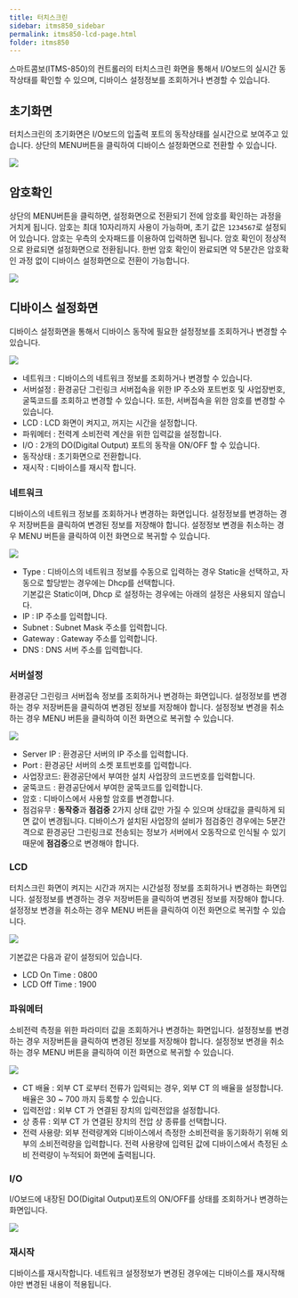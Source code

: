 ```yaml
---
title: 터치스크린
sidebar: itms850_sidebar
permalink: itms850-lcd-page.html
folder: itms850
---
```


스마트콤보(ITMS-850)의 컨트롤러의 터치스크린 화면을 통해서 I/O보드의 실시간 동작상태를 확인할 수 있으며, 디바이스 설정정보를 조회하거나 변경할 수 있습니다.

## 초기화면

터치스크린의 초기화면은 I/O보드의 입출력 포트의 동작상태를 실시간으로 보여주고 있습니다. 상단의 MENU버튼을 클릭하여 디바이스 설정화면으로 전환할 수 있습니다.

<img src="./images/itms850_lcd_01.png">

## 암호확인

상단의 MENU버튼을 클릭하면, 설정화면으로 전환되기 전에 암호를 확인하는 과정을 거치게 됩니다. 암호는 최대 10자리까지 사용이 가능하며, 초기 값은 ```1234567```로 
설정되어 있습니다. 암호는 우측의 숫자패드를 이용하여 입력하면 됩니다. 암호 확인이 정상적으로 완료되면 설정화면으로 전환됩니다. 한번 암호 확인이 완료되면 약 5분간은
암호확인 과정 없이 디바이스 설정화면으로 전환이 가능합니다.

<img src="./images/itms850_lcd_02.png">

## 디바이스 설정화면

디바이스 설정화면을 통해서 디바이스 동작에 필요한 설정정보를 조회하거나 변경할 수 있습니다.

<img src="./images/itms850_lcd_03.png">

* 네트워크 :  디바이스의 네트워크 정보를 조회하거나 변경할 수 있습니다.
* 서버설정 :  환경공단 그린링크 서버접속을 위한 IP 주소와 포트번호 및 사업장번호, 굴뚝코드를 조회하고 변경할 수 있습니다.
             또한, 서버접속을 위한 암호를 변경할 수 있습니다.
* LCD     :  LCD 화면이 켜지고, 꺼지는 시간을 설정합니다.
* 파워메터 :  전력계 소비전력 계산을 위한 입력값을 설정합니다. 
* I/O     :  2개의 DO(Digital Output) 포트의 동작을 ON/OFF 할 수 있습니다.
* 동작상태 :  초기화면으로 전환합니다.
* 재시작   :  디바이스를 재시작 합니다.

### 네트워크

디바이스의 네트워크 정보를 조회하거나 변경하는 화면입니다.
설정정보를 변경하는 경우 저장버튼을 클릭하여 변경된 정보를 저장해야 합니다. 설정정보 변경을 취소하는 경우 MENU 버튼을 클릭하여 이전 화면으로 복귀할 수 있습니다.

<img src="./images/itms850_lcd_03_01.png">

* Type  : 디바이스의 네트워크 정보를 수동으로 입력하는 경우 Static을 선택하고, 자동으로 할당받는 경우에는 Dhcp를 선택합니다.  
기본값은 Static이며, Dhcp 로 설정하는 경우에는 아래의 설정은 사용되지 않습니다.
* IP      : IP 주소를 입력합니다.
* Subnet : Subnet Mask 주소를 입력합니다.
* Gateway : Gateway 주소를 입력합니다.
* DNS : DNS 서버 주소를 입력합니다.

### 서버설정

환경공단 그린링크 서버접속 정보를 조회하거나 변경하는 화면입니다.
설정정보를 변경하는 경우 저장버튼을 클릭하여 변경된 정보를 저장해야 합니다. 설정정보 변경을 취소하는 경우 MENU 버튼을 클릭하여 이전 화면으로 복귀할 수 있습니다.
 
<img src="./images/itms850_lcd_03_02.png">

* Server IP  :  환경공단 서버의 IP 주소를 입력합니다.
* Port      :  환경공단 서버의 소켓 포트번호를 입력합니다.
* 사업장코드:  환경공단에서 부여한 설치 사업장의 코드번호를 입력합니다.
* 굴뚝코드  :  환경공단에서 부여한 굴뚝코드를 입력합니다.
* 암호      : 디바이스에서 사용할 암호를 변경합니다. 
* 점검유무  :  **동작중**과 **점검중** 2가지 상태 값만 가질 수 있으며 상태값을 클릭하게 되면 값이 변경됩니다. 디바이스가 설치된 사업장의 설비가 점검중인 경우에는 
              5분간격으로 환경공단 그린링크로 전송되는 정보가 서버에서 오동작으로 인식될 수 있기 때문에 **점검중**으로 변경해야 합니다.

### LCD

터치스크린 화면이 켜지는 시간과 꺼지는 시간설정 정보를 조회하거나 변경하는 화면입니다.
설정정보를 변경하는 경우 저장버튼을 클릭하여 변경된 정보를 저장해야 합니다. 설정정보 변경을 취소하는 경우 MENU 버튼을 클릭하여 이전 화면으로 복귀할 수 있습니다.

<img src="./images/itms850_lcd_03_03.png">

기본값은 다음과 같이 설정되어 있습니다.
* LCD On Time : 0800
* LCD Off Time : 1900

### 파워메터

소비전력 측정을 위한 파라미터 값을 조회하거나 변경하는 화면입니다.
설정정보를 변경하는 경우 저장버튼을 클릭하여 변경된 정보를 저장해야 합니다. 설정정보 변경을 취소하는 경우 MENU 버튼을 클릭하여 이전 화면으로 복귀할 수 있습니다.

<img src="./images/itms850_lcd_03_04.png">

* CT 배율  :  외부 CT 로부터 전류가 입력되는 경우, 외부 CT 의 배율을 설정합니다.
             배율은 30 ~ 700 까지 등록할 수 있습니다.
* 입력전압 :  외부 CT 가 연결된 장치의 입력전압을 설정합니다.
* 상 종류  :  외부 CT 가 연결된 장치의 전압 상 종류를 선택합니다.
* 전력 사용량: 외부 전력량계와 디바이스에서 측정한 소비전력을 동기화하기 위해 외부의 소비전력량을 
입력합니다. 전력 사용량에 입력된 값에 디바이스에서 측정된 소비 전력량이 누적되어 화면에 출력됩니다.

### I/O

I/O보드에 내장된 DO(Digital Output)포트의 ON/OFF를 상태를 조회하거나 변경하는 화면입니다.

<img src="./images/itms850_lcd_03_05.png">

### 재시작

디바이스를 재시작합니다. 네트워크 설정정보가 변경된 경우에는 디바이스를 재시작해야만 변경된 내용이 적용됩니다.